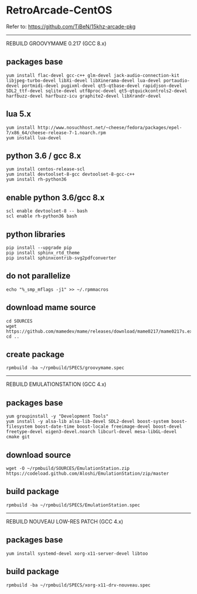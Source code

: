 # RetroArcade-CentOS
Refer to: https://github.com/TiBeN/15khz-arcade-pkg

-------------------------------------------------------------

REBUILD GROOVYMAME 0.217 (GCC 8.x)

## packages base
```
yum install flac-devel gcc-c++ glm-devel jack-audio-connection-kit libjpeg-turbo-devel libXi-devel libXinerama-devel lua-devel portaudio-devel portmidi-devel pugixml-devel qt5-qtbase-devel rapidjson-devel SDL2_ttf-devel sqlite-devel utf8proc-devel qt5-qtquickcontrols2-devel harfbuzz-devel harfbuzz-icu graphite2-devel libXrandr-devel
```

## lua 5.x
```
yum install http://www.nosuchhost.net/~cheese/fedora/packages/epel-7/x86_64/cheese-release-7-1.noarch.rpm
yum install lua-devel
```

## python 3.6 / gcc 8.x
```
yum install centos-release-scl
yum install devtoolset-8-gcc devtoolset-8-gcc-c++
yum install rh-python36
```

## enable python 3.6/gcc 8.x
```
scl enable devtoolset-8 -- bash
scl enable rh-python36 bash
```

## python libraries
```
pip install --upgrade pip
pip install sphinx_rtd_theme
pip install sphinxcontrib-svg2pdfconverter
```

## do not parallelize
```
echo "%_smp_mflags -j1" >> ~/.rpmmacros
```

## download mame source
```
cd SOURCES
wget https://github.com/mamedev/mame/releases/download/mame0217/mame0217s.exe
cd ..
```

## create package
```
rpmbuild -ba ~/rpmbuild/SPECS/groovymame.spec
```

--------------------

REBUILD EMULATIONSTATION (GCC 4.x)

## packages base
```
yum groupinstall -y "Development Tools"
yum install -y alsa-lib alsa-lib-devel SDL2-devel boost-system boost-filesystem boost-date-time boost-locale freeimage-devel boost-devel freetype-devel eigen3-devel.noarch libcurl-devel mesa-libGL-devel cmake git
```

## download source
```
wget -O ~/rpmbuild/SOURCES/EmulationStation.zip https://codeload.github.com/Aloshi/EmulationStation/zip/master
```

## build package
```
rpmbuild -ba ~/rpmbuild/SPECS/EmulationStation.spec
```

--------------------------------------

REBUILD NOUVEAU LOW-RES PATCH (GCC 4.x)

## packages base
```
yum install systemd-devel xorg-x11-server-devel libtoo
```

## build package
```
rpmbuild -ba ~/rpmbuild/SPECS/xorg-x11-drv-nouveau.spec
```


